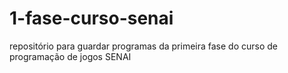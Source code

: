 # 1-fase-curso-senai
repositório para guardar programas da primeira fase do curso de programação de jogos SENAI
